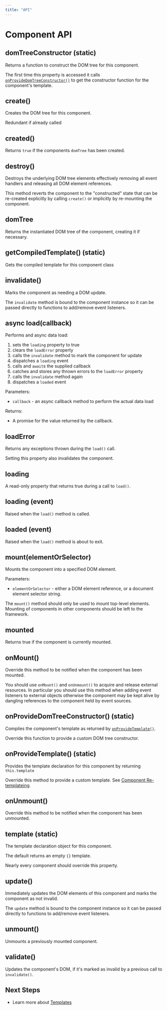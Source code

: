 ```yaml
---
title: "API"
---
```

# Component API



## domTreeConstructor (static)

Returns a function to construct the DOM tree for this component.

<div class="tip">

The first time this property is accessed it calls [`onProvideDomTreeConstructor()`](#onprovidedomtreeconstructor-static)
to get the constructor function for the component's template.

</div>



## create()

Creates the DOM tree for this component.

Redundant if already called



## created()

Returns `true` if the components `domTree` has been created.



## destroy()

Destroys the underlying DOM tree elements effectively  removing 
all event handlers and releasing all DOM element references.

This method reverts the component to the "constructed" state that can
be re-created explicitly by calling `create()` or implicitly by
re-mounting the component.



## domTree

Returns the instantiated DOM tree of the component, creating
it if necessary.



## getCompiledTemplate() (static)

Gets the compiled template for this component class



## invalidate()

Marks the component as needing a DOM update.

<div info="tip">

The `invalidate` method is bound to the component instance
so it can be passed directly to functions to add/remove event listeners.

</div>



## async load(callback)

Performs and async data load:

1. sets the `loading` property to true 
2. clears the `loadError` property
3. calls the `invalidate` method to mark the component for update
4. dispatches a `loading` event
5. calls and `await`s the supplied callback
6. catches and stores any thrown errors to the `loadError` property
7. calls the `invalidate` method again
8. dispatches a `loaded` event

Parameters:

* `callback` - an async callback method to perform the actual data load

Returns:

* A promise for the value returned by the callback.



## loadError

Returns any exceptions thrown during the `load()` call.

Setting this property also invalidates the component.



## loading

A read-only property that returns true during a call to `load()`.



## loading (event)

Raised when the `load()` method is called.



## loaded (event)

Raised when the `load()` method is about to exit.



## mount(elementOrSelector)

Mounts the component into a specified DOM element.

Parameters:

* `elementOrSelector` - either a DOM element reference, or a document element 
  selector string.

The `mount()` method should only be used to mount top-level elements.  Mounting
of components in other components should be left to the framework.


## mounted

Returns true if the component is currently mounted.



## onMount()

Override this method to be notified when the component has been mounted.

You should use `onMount()` and `onUnmount()` to acquire and release external
resources.  In particular you should use this method when adding event listeners
to external objects otherwise the component may be kept alive by dangling 
references to the component held by event sources.

## onProvideDomTreeConstructor() (static)

Compiles the component's template as returned by [`onProvideTemplate()`](#onprovidetemplate-static).

<div class="tip">

Override this function to provide a custom DOM tree constructor.

</div>



## onProvideTemplate() (static)

Provides the template declaration for this component by returning `this.template`

<div class="tip">

Override this method to provide a custom template.  See 
[Component Re-templateing](componentsAdvanced#component-re-templating).

</div>



## onUnmount()

Override this method to be notified when the component has been unmounted.



## template (static)

The template declaration object for this component.

The default returns an empty `{}` template.

Nearly every component should override this property.



## update()

Immediately updates the DOM elements of this component and
marks the component as not invalid.

<div info="tip">

The `update` method is bound to the component instance
so it can be passed directly to functions to add/remove event listeners.

</div>



## unmount()

Unmounts a previously mounted component.



## validate()

Updates the component's DOM, if it's marked as invalid by 
a previous call to `invalidate()`.



## Next Steps

* Learn more about [Templates](templates)


